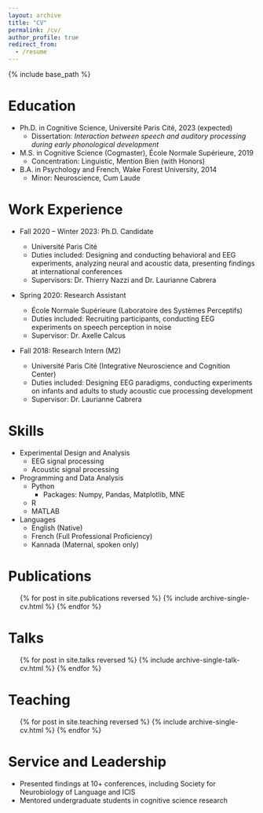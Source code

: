 ```yaml
---
layout: archive
title: "CV"
permalink: /cv/
author_profile: true
redirect_from:
  - /resume
---
```


{% include base_path %}

Education
======
* Ph.D. in Cognitive Science, Université Paris Cité, 2023 (expected)  
  * Dissertation: *Interaction between speech and auditory processing during early phonological development*
* M.S. in Cognitive Science (Cogmaster), École Normale Supérieure, 2019  
  * Concentration: Linguistic,  Mention Bien (with Honors)
* B.A. in Psychology and French, Wake Forest University, 2014  
  * Minor: Neuroscience,  Cum Laude

Work Experience
======
* Fall 2020 – Winter 2023: Ph.D. Candidate  
  * Université Paris Cité  
  * Duties included: Designing and conducting behavioral and EEG experiments, analyzing neural and acoustic data, presenting findings at international conferences  
  * Supervisors: Dr. Thierry Nazzi and Dr. Laurianne Cabrera

* Spring 2020: Research Assistant  
  * École Normale Supérieure (Laboratoire des Systèmes Perceptifs)  
  * Duties included: Recruiting participants, conducting EEG experiments on speech perception in noise  
  * Supervisor: Dr. Axelle Calcus

* Fall 2018: Research Intern (M2)  
  * Université Paris Cité (Integrative Neuroscience and Cognition Center)  
  * Duties included: Designing EEG paradigms, conducting experiments on infants and adults to study acoustic cue processing development  
  * Supervisor: Dr. Laurianne Cabrera

Skills
======
* Experimental Design and Analysis  
  * EEG signal processing  
  * Acoustic signal processing  
* Programming and Data Analysis  
  * Python  
    * Packages: Numpy, Pandas, Matplotlib, MNE  
  * R  
  * MATLAB  
* Languages  
  * English (Native)  
  * French (Full Professional Proficiency)  
  * Kannada (Maternal, spoken only)

Publications
======
<ul>
  {% for post in site.publications reversed %}
    {% include archive-single-cv.html %}
  {% endfor %}
</ul>

Talks
======
<ul>
  {% for post in site.talks reversed %}
    {% include archive-single-talk-cv.html %}
  {% endfor %}
</ul>

Teaching
======
<ul>
  {% for post in site.teaching reversed %}
    {% include archive-single-cv.html %}
  {% endfor %}
</ul>

Service and Leadership
======
* Presented findings at 10+ conferences, including Society for Neurobiology of Language and ICIS  
* Mentored undergraduate students in cognitive science research  
